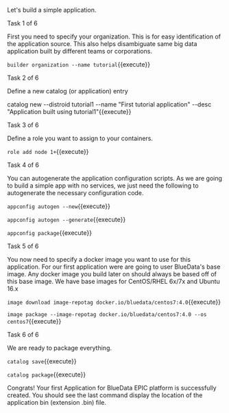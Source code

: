 Let's build a simple application.

Task 1 of 6

First you need to specify your organization. This is for easy identification of the application source. This also helps disambiguate same big data application built by different teams or corporations.

`builder organization --name tutorial`{{execute}}

Task 2 of 6

Define a new catalog (or application) entry

catalog new --distroid tutorial1 --name "First tutorial application" --desc "Application built using tutorial1"{{execute}}

Task 3 of 6

Define a role you want to assign to your containers.

`role add node 1+`{{execute}}

Task 4 of 6

You can autogenerate the application configuration scripts. As we are going to build a simple app with no services, we just need the following to autogenerate the necessary configuration code.

`appconfig autogen --new`{{execute}}

`appconfig autogen --generate`{{execute}}

`appconfig package`{{execute}}

Task 5 of 6

You now need to specify a docker image you want to use for this application. For our first application were are going to user BlueData's base image. Any docker image you build later on should always be based off of this base image. We have base images for CentOS/RHEL 6x/7x and Ubuntu 16.x

`image download image-repotag docker.io/bluedata/centos7:4.0`{{execute}}

`image package --image-repotag docker.io/bluedata/centos7:4.0 --os centos7`{{execute}}

Task 6 of 6

We are ready to package everything.

`catalog save`{{execute}}

`catalog package`{{execute}}

Congrats! Your first Application for BlueData EPIC platform is successfully created. You should see the last command display the location of the application bin (extension .bin) file.
